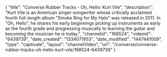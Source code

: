 {
    "title": "Converse Rubber Tracks - Oh, Hello: Kurt Vile",
    "description": "Kurt Vile is an American singer-songwriter whose critically acclaimed fourth full-length album \"Smoke Ring for My Halo\" was released in 2011. In \"Oh, Hello\", he shares his early beginnings picking up instruments as early as the fourth grade and progressing musically to learning the guitar and becoming the musician he is today.",
    "channelid": "168524",
    "videoid": "6439739",
    "date_created": "1334071953",
    "date_modified": "1447441009",
    "type": "captivate",
    "layout": "channelVideo",
    "url": "\/converse\/converse-rubber-tracks-oh-hello-kurt-vile\/168524-6439739"
}